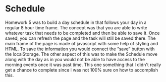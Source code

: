 # Schedule
Homework 5 was to build a day schedule in that follows your day in a regular 8 hour time frame. The concept was that you are able to write whatever task that needs to be completed and then be able to save it. Once saved, you can refresh the page and the task will still be saved there. The main frame of the page is made of javascript with some help of styling and HTML. To save the information you would connect the “save” button with the localStorage. The other aspect of this was to make the Schedule move along with the day as in you would not be able to have access to the morning events once it was past time. This one something that I didn't really get a chance to complete since I was not 100% sure on how to accomplish this. 
